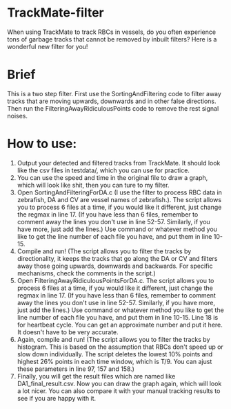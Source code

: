 # TrackMate-filter
When using TrackMate to track RBCs in vessels, do you often experience tons of garbage tracks that cannot be removed by inbuilt filters? Here is a wonderful new filter for you!

# Brief
This is a two step filter. First use the SortingAndFiltering code to filter away tracks that are moving upwards, downwards and in other false directions. Then run the FilteringAwayRidiculousPoints code to remove the rest signal noises.

# How to use:
1. Output your detected and filtered tracks from TrackMate. It should look like the csv files in testdata/, which you can use for practice.
2. You can use the speed and time in the original file to draw a graph, which will look like shit, then you can ture to my filter.
3. Open SortingAndFilteringForDA.c (I use the filter to process RBC data in zebrafish, DA and CV are vessel names of zebrafish.). The script allows you to process 6 files at a time, if you would like it different, just change the regmax in line 17. (If you have less than 6 files, remember to comment away the lines you don't use in line 52-57. Similarly, if you have more, just add the lines.) Use command or whatever method you like to get the line number of each file you have, and put them in line 10-15.
4. Compile and run! (The script allows you to filter the tracks by directionality, it keeps the tracks that go along the DA or CV and filters away those going upwards, downwards and backwards. For specific mechanisms, check the comments in the script.)
5. Open FilteringAwayRidiculousPointsForDA.c. The script allows you to process 6 files at a time, if you would like it different, just change the regmax in line 17. (If you have less than 6 files, remember to comment away the lines you don't use in line 52-57. Similarly, if you have more, just add the lines.) Use command or whatever method you like to get the line number of each file you have, and put them in line 10-15. Line 18 is for heartbeat cycle. You can get an approximate number and put it here. It doesn't have to be very accurate.
6. Again, compile and run! (The script allows you to filter the tracks by histogram. This is based on the assumption that RBCs don't speed up or slow down individually. The script deletes the lowest 10% points and highest 26% points in each time window, which is T/9. You can ajust these parameters in line 97, 157 and 158.)
7. Finally, you will get the result files which are named like DA1_final_result.csv. Now you can draw the graph again, which will look a lot nicer. You can also compare it with your manual tracking results to see if you are happy with it.
